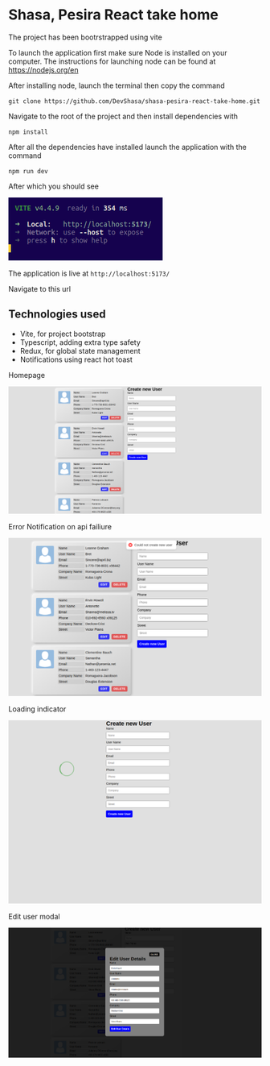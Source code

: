 # Shasa, Pesira React take home

The project has been bootrstrapped using vite

To launch the application first make sure Node is installed on your computer. The instructions for launching node can be found at https://nodejs.org/en

After installing node, launch the terminal then copy the command 

```
git clone https://github.com/DevShasa/shasa-pesira-react-take-home.git
```

Navigate to the root of the project and then install dependencies with

```
npm install
```

After all the dependencies have installed launch the application with the command

```
npm run dev
```

After which you should see 

![vite](./markdownImages//vite.png)

The application is live at   `http://localhost:5173/`

Navigate to this url

## Technologies used
- Vite, for project bootstrap
- Typescript, adding extra type safety
- Redux, for global state management
- Notifications using react hot toast

Homepage

![homepage](./markdownImages/homepage.png)


Error Notification on api failiure


![error](./markdownImages/error.png)


Loading indicator

![loading](./markdownImages//LOADING.png)


Edit user modal 

![editModal](./markdownImages/edit%20user%20modal.png)
